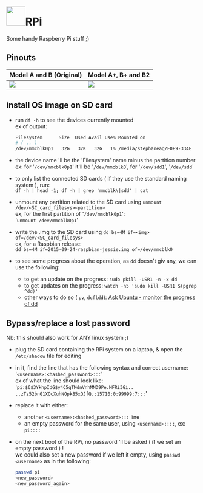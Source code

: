 <img width="50px" src="https://www.raspberrypi.org/wp-content/themes/mind-control/images/logo-black.png"></img>RPi
===

Some handy Raspberry Pi stuff ;)

## Pinouts

Model A and B (Original)  | Model A+, B+ and B2
------------- | -------------
<img src="http://elinux.org/images/8/80/Pi-GPIO-header-26-sm.png">  | <img src="http://elinux.org/images/5/5c/Pi-GPIO-header.png">

## install OS image on SD card

- run ```df -h``` to see the devices currently mounted  
  ex of output:  
  ```bash
  Filesystem      Size  Used Avail Use% Mounted on
  # ( .. )
  /dev/mmcblk0p1   32G   32K   32G   1% /media/stephaneag/F0E9-334E
  ```

- the device name 'll be the 'Filesystem' name minus the partition number  
  ex: for '```/dev/mmcblk0p1```' it'll be '```/dev/mmcblk0```', for '```/dev/sdd1```', '```/dev/sdd```'

- to only list the connected SD cards ( if they use the standard naming system ), run:  
  ```df -h | head -1; df -h | grep 'mmcblk\|sdd' | cat```

- unmount any partition related to the SD card using ```unmount /dev/<SC_card_filesys><partition>```  
  ex, for the first partition of '```/dev/mmcblk0p1```':  
  '```unmount /dev/mmcblk0p1```'

- write the .img to the SD card using ```dd bs=4M if=<img> of=/dev/<SC_card_filesys>```  
  ex, for a Raspbian release:  
  ```dd bs=4M if=2015-09-24-raspbian-jessie.img of=/dev/mmcblk0```

- to see some progress about the operation, as ```dd``` doesn't giv any, we can use the following:  
  - to get an update on the progress: ```sudo pkill -USR1 -n -x dd```
  - to get updates on the progress: ```watch -n5 'sudo kill -USR1 $(pgrep ^dd)'```
  - other ways to do so ( ```pv```, ```dcfldd```): <a href="http://askubuntu.com/questions/215505/how-do-you-monitor-the-progress-of-dd">Ask Ubuntu - monitor the progress of dd</a>

## Bypass/replace a lost password
Nb: this should also work for ANY linux system ;)

- plug the SD card containing the RPi system on a laptop, & open the ```/etc/shadow``` file for editing

- in it, find  the line that has the following syntax and correct username:  '```<username>:<hashed_password>:::```'  
  ex of what the line should look like:  
  '```pi:$6$3YkhpIdG$y4C5gTMdnVnhMND9Pe.MFRi3Gi.. ..zTz52bnG1XOcXuhNOpk85xQJfQ.:15710:0:99999:7:::```'

- replace it with either:  
  - another ```<username>:<hashed_password>:::``` line  
  - an empty password for the same user, using ```<username>::::```, ex: ```pi::::```  

- on the next boot of the RPi, no password 'll be asked ( if we set an empty password ) !  
  we could also set a new password if we left it empty, using ```passwd <username>``` as in the following:  
  ```bash
  passwd pi
  <new_password>
  <new_password_again>
  ```
